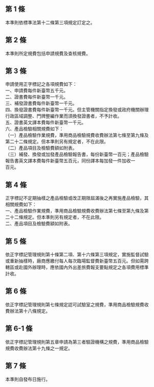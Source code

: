 第 1 條
-------
本準則依標準法第十二條第三項規定訂定之。

第 2 條
-------
本準則所定規費包括申請規費及查核規費。

第 3 條
-------
申請使用正字標記之各項規費如下：  
一、申請費每件新臺幣五千元。  
二、證書費每件新臺幣一千元。  
三、補發證書費每件新臺幣一千元。  
四、換發證書費每件新臺幣一千元。但主管機關指定換發或政府機關辦理  
    行政區域調整、門牌整編作業而須換發證書者，不予計收。  
五、證書英文譯本費每件新臺幣一千元。  
六、產品檢驗相關規費如下：  
（一）產品檢驗作業規費，準用商品檢驗規費收費辦法第七條至第九條及  
      第二十二條規定。但本準則另有規定者，不在此限。  
（二）產品項目及檢驗費額如附表。  
（三）補發、換發或加發產品檢驗報告書，每份新臺幣一百元；產品檢驗  
      報告書英文譯本費每件新臺幣五百元，同份譯本每加發一件加收一  
      百元。

第 4 條
-------
正字標記不定期抽樣之產品檢驗或改正期限屆滿後之再實施產品檢驗，其  
相關規費如下：  
一、產品檢驗作業規費，準用商品檢驗規費收費辦法第七條至第九條及第  
    二十二條規定。但本準則另有規定者，不在此限。  
二、產品項目及檢驗費額如附表。

第 5 條
-------
依正字標記管理規則第十條第二項、第十六條第三項規定，實施監督試驗  
或重新抽樣時，廠商應繳付每人每次臨場監督費新臺幣五百元。但如需跨  
轄區或赴國外辦理時，應依國內外出差旅費報支要點規定之各項費用標準  
計收。

第 6 條
-------
依正字標記管理規則第七條規定認可試驗室之規費，準用商品檢驗規費收  
費辦法第十八條規定。

第 6-1 條
---------
依正字標記管理規則第五章申請為第三者驗證機構之規費，準用商品檢驗  
規費收費辦法第十九條之一規定。

第 7 條
-------
本準則自發布日施行。

